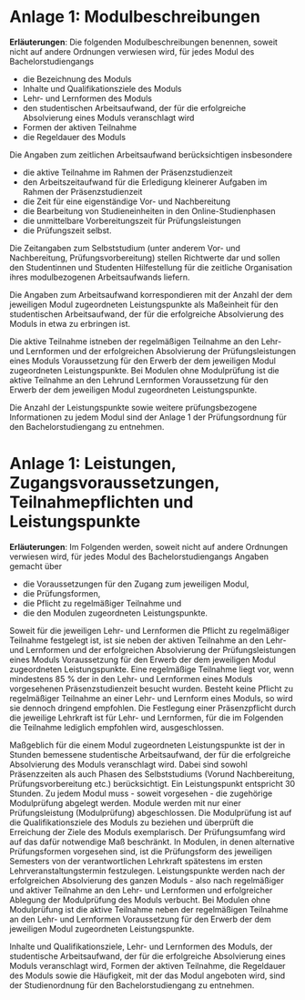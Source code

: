 # Anlage 1: Modulbeschreibungen
**Erläuterungen**:
Die folgenden Modulbeschreibungen benennen, soweit
nicht auf andere Ordnungen verwiesen wird, für jedes
Modul des Bachelorstudiengangs

- die Bezeichnung des Moduls
- Inhalte und Qualifikationsziele des Moduls
- Lehr- und Lernformen des Moduls
- den studentischen Arbeitsaufwand, der für die erfolgreiche Absolvierung eines Moduls veranschlagt wird
- Formen der aktiven Teilnahme
- die Regeldauer des Moduls

Die Angaben zum zeitlichen Arbeitsaufwand berücksichtigen insbesondere

- die aktive Teilnahme im Rahmen der Präsenzstudienzeit
- den Arbeitszeitaufwand für die Erledigung kleinerer Aufgaben im Rahmen der Präsenzstudienzeit
- die Zeit für eine eigenständige Vor- und Nachbereitung
- die Bearbeitung von Studieneinheiten in den Online-Studienphasen
- die unmittelbare Vorbereitungszeit für Prüfungsleistungen
- die Prüfungszeit selbst.

Die Zeitangaben zum Selbststudium (unter anderem
Vor- und Nachbereitung, Prüfungsvorbereitung) stellen
Richtwerte dar und sollen den Studentinnen und Studenten Hilfestellung für die zeitliche Organisation ihres modulbezogenen Arbeitsaufwands liefern.

Die Angaben zum Arbeitsaufwand korrespondieren mit
der Anzahl der dem jeweiligen Modul zugeordneten
Leistungspunkte als Maßeinheit für den studentischen
Arbeitsaufwand, der für die erfolgreiche Absolvierung
des Moduls in etwa zu erbringen ist.

Die aktive Teilnahme istneben der regelmäßigen Teilnahme an den Lehr- und Lernformen und der erfolgreichen Absolvierung der Prüfungsleistungen eines
Moduls Voraussetzung für den Erwerb der dem jeweiligen Modul zugeordneten Leistungspunkte. Bei Modulen
ohne Modulprüfung ist die aktive Teilnahme an den Lehrund Lernformen Voraussetzung für den Erwerb der dem
jeweiligen Modul zugeordneten Leistungspunkte.

Die Anzahl der Leistungspunkte sowie weitere prüfungsbezogene Informationen zu jedem Modul sind der
Anlage 1 der Prüfungsordnung für den Bachelorstudiengang zu entnehmen.


# Anlage 1: Leistungen, Zugangsvoraussetzungen, Teilnahmepflichten und Leistungspunkte
**Erläuterungen**:
Im Folgenden werden, soweit nicht auf andere Ordnungen verwiesen wird, für jedes Modul des Bachelorstudiengangs Angaben gemacht über

- die Voraussetzungen für den Zugang zum jeweiligen Modul,
- die Prüfungsformen,
- die Pflicht zu regelmäßiger Teilnahme und
- die den Modulen zugeordneten Leistungspunkte.

Soweit für die jeweiligen Lehr- und Lernformen die
Pflicht zu regelmäßiger Teilnahme festgelegt ist, ist sie
neben der aktiven Teilnahme an den Lehr- und Lernformen und der erfolgreichen Absolvierung der Prüfungsleistungen eines Moduls Voraussetzung für den Erwerb
der dem jeweiligen Modul zugeordneten Leistungspunkte. Eine regelmäßige Teilnahme liegt vor, wenn mindestens 85 % der in den Lehr- und Lernformen eines
Moduls vorgesehenen Präsenzstudienzeit besucht wurden. Besteht keine Pflicht zu regelmäßiger Teilnahme an
einer Lehr- und Lernform eines Moduls, so wird sie dennoch dringend empfohlen. Die Festlegung einer Präsenzpflicht durch die jeweilige Lehrkraft ist für Lehr- und
Lernformen, für die im Folgenden die Teilnahme lediglich
empfohlen wird, ausgeschlossen.

Maßgeblich für die einem Modul zugeordneten Leistungspunkte ist der in Stunden bemessene studentische
Arbeitsaufwand, der für die erfolgreiche Absolvierung
des Moduls veranschlagt wird. Dabei sind sowohl Präsenzzeiten als auch Phasen des Selbststudiums (Vorund Nachbereitung, Prüfungsvorbereitung etc.) berücksichtigt. Ein Leistungspunkt entspricht 30 Stunden.
Zu jedem Modul muss - soweit vorgesehen - die zugehörige Modulprüfung abgelegt werden. Module werden mit nur einer Prüfungsleistung (Modulprüfung) abgeschlossen. Die Modulprüfung ist auf die Qualifikationsziele des Moduls zu beziehen und überprüft die
Erreichung der Ziele des Moduls exemplarisch. Der
Prüfungsumfang wird auf das dafür notwendige Maß
beschränkt. In Modulen, in denen alternative Prüfungsformen vorgesehen sind, ist die Prüfungsform des jeweiligen Semesters von der verantwortlichen Lehrkraft spätestens im ersten Lehrveranstaltungstermin festzulegen.
Leistungspunkte werden nach der erfolgreichen Absolvierung des ganzen Moduls - also nach regelmäßiger
und aktiver Teilnahme an den Lehr- und Lernformen und
erfolgreicher Ablegung der Modulprüfung des Moduls
verbucht. Bei Modulen ohne Modulprüfung ist die aktive
Teilnahme neben der regelmäßigen Teilnahme an den
Lehr- und Lernformen Voraussetzung für den Erwerb der
dem jeweiligen Modul zugeordneten Leistungspunkte.

Inhalte und Qualifikationsziele, Lehr- und Lernformen
des Moduls, der studentische Arbeitsaufwand, der für
die erfolgreiche Absolvierung eines Moduls veranschlagt
wird, Formen der aktiven Teilnahme, die Regeldauer des
Moduls sowie die Häufigkeit, mit der das Modul angeboten wird, sind der Studienordnung für den Bachelorstudiengang zu entnehmen.

